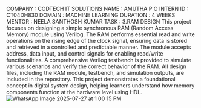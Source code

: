 COMPANY : CODTECH IT SOLUTIONS
NAME : AMUTHA P O
INTERN ID : CT04DH830
DOMAIN : MACHINE LEARNING
DURATION : 4 WEEKS
MENTOR : NEELA SANTHOSH KUMAR
TASK : 3.RAM DESIGN
This project focuses on designing a simple synchronous RAM (Random Access Memory) module using Verilog. The RAM performs essential read and write operations on the rising edge of the clock signal, ensuring data is stored and retrieved in a controlled and predictable manner. The module accepts address, data input, and control signals for enabling read/write functionalities. A comprehensive Verilog testbench is provided to simulate various scenarios and verify the correct behavior of the RAM. All design files, including the RAM module, testbench, and simulation outputs, are included in the repository. This project demonstrates a foundational concept in digital system design, helping learners understand how memory components function at the hardware level using HDL.![WhatsApp Image 2025-07-27 at 1 00 15 PM](https://github.com/user-attachments/assets/fe0088c4-876c-4502-9a33-5b51e8c15bd4)
